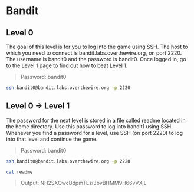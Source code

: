 # Bandit

## Level 0

The goal of this level is for you to log into the game using SSH. The host to which you need to connect is bandit.labs.overthewire.org, on port 2220. The username is bandit0 and the password is bandit0. Once logged in, go to the Level 1 page to find out how to beat Level 1.

> Password: bandit0

```sh
ssh bandit0@bandit.labs.overthewire.org -p 2220
```

## Level 0 → Level 1

The password for the next level is stored in a file called readme located in the home directory. Use this password to log into bandit1 using SSH. Whenever you find a password for a level, use SSH (on port 2220) to log into that level and continue the game.

> Password: bandit0

```sh
ssh bandit0@bandit.labs.overthewire.org -p 2220
```

```sh
cat readme
```

> Output: NH2SXQwcBdpmTEzi3bvBHMM9H66vVXjL
